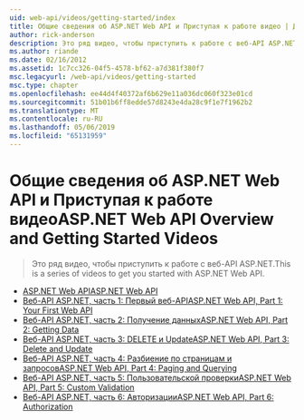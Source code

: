 ```yaml
---
uid: web-api/videos/getting-started/index
title: Общие сведения об ASP.NET Web API и Приступая к работе видео | Документация Майкрософт
author: rick-anderson
description: Это ряд видео, чтобы приступить к работе с веб-API ASP.NET.
ms.author: riande
ms.date: 02/16/2012
ms.assetid: 1c7cc326-04f5-4578-bf62-a7d381f380f7
msc.legacyurl: /web-api/videos/getting-started
msc.type: chapter
ms.openlocfilehash: ee44d4f40372af6b629e11a036dc060f323e01cd
ms.sourcegitcommit: 51b01b6ff8edde57d8243e4da28c9f1e7f1962b2
ms.translationtype: MT
ms.contentlocale: ru-RU
ms.lasthandoff: 05/06/2019
ms.locfileid: "65131959"
---
```

# <a name="aspnet-web-api-overview-and-getting-started-videos"></a><span data-ttu-id="f452e-103">Общие сведения об ASP.NET Web API и Приступая к работе видео</span><span class="sxs-lookup"><span data-stu-id="f452e-103">ASP.NET Web API Overview and Getting Started Videos</span></span>

> <span data-ttu-id="f452e-104">Это ряд видео, чтобы приступить к работе с веб-API ASP.NET.</span><span class="sxs-lookup"><span data-stu-id="f452e-104">This is a series of videos to get you started with ASP.NET Web API.</span></span>

- [<span data-ttu-id="f452e-105">ASP.NET Web API</span><span class="sxs-lookup"><span data-stu-id="f452e-105">ASP.NET Web API</span></span>](aspnet-web-api.md)
- [<span data-ttu-id="f452e-106">Веб-API ASP.NET, часть 1: Первый веб-API</span><span class="sxs-lookup"><span data-stu-id="f452e-106">ASP.NET Web API, Part 1: Your First Web API</span></span>](your-first-web-api.md)
- [<span data-ttu-id="f452e-107">Веб-API ASP.NET, часть 2: Получение данных</span><span class="sxs-lookup"><span data-stu-id="f452e-107">ASP.NET Web API, Part 2: Getting Data</span></span>](getting-data.md)
- [<span data-ttu-id="f452e-108">Веб-API ASP.NET, часть 3: DELETE и Update</span><span class="sxs-lookup"><span data-stu-id="f452e-108">ASP.NET Web API, Part 3: Delete and Update</span></span>](delete-and-update.md)
- [<span data-ttu-id="f452e-109">Веб-API ASP.NET, часть 4: Разбиение по страницам и запросов</span><span class="sxs-lookup"><span data-stu-id="f452e-109">ASP.NET Web API, Part 4: Paging and Querying</span></span>](paging-and-querying.md)
- [<span data-ttu-id="f452e-110">Веб-API ASP.NET, часть 5: Пользовательской проверки</span><span class="sxs-lookup"><span data-stu-id="f452e-110">ASP.NET Web API, Part 5: Custom Validation</span></span>](custom-validation.md)
- [<span data-ttu-id="f452e-111">Веб-API ASP.NET, часть 6: Авторизации</span><span class="sxs-lookup"><span data-stu-id="f452e-111">ASP.NET Web API, Part 6: Authorization</span></span>](authorization.md)
